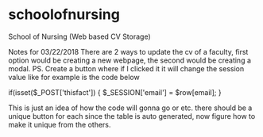 # schoolofnursing
School of Nursing (Web based CV Storage)

Notes for 03/22/2018
There are 2 ways to update the cv of a faculty, first option would be creating a new webpage, the second would be creating a modal.
PS. Create a button where if I clicked it it will change the session value like for example is the code below

if(isset($_POST['thisfact']) {
  $_SESSION['email'] = $row[email];
}

This is just an idea of how the code will gonna go or etc. there should be a unique button for each since the table is auto generated, now figure how to make it unique from the others.
